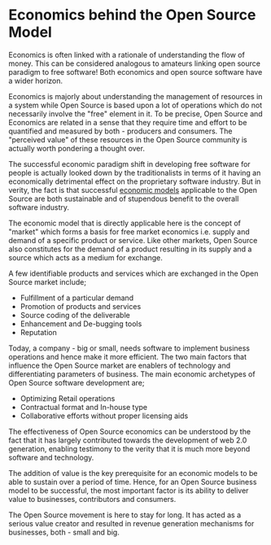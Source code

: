 # Economics behind the Open Source Model

Economics is often linked with a rationale of understanding the flow of money. This can be considered analogous to amateurs linking open source paradigm to free software! Both economics and open source software have a wider horizon. 

Economics is majorly about understanding the management of resources in a system while Open Source is based upon a lot of operations which do not necessarily involve the "free" element in it. To be precise, Open Source and Economics are related in a sense that they require time and effort to be quantified and measured by both - producers and consumers. The "perceived value" of these resources in the Open Source community is actually worth pondering a thought over. 

The successful economic paradigm shift in developing free software for people is actually looked down by the traditionalists in terms of it having an economically detrimental effect on the proprietary software industry. But in verity, the fact is that successful <a href="http://www.marginalrevolution.com/marginalrevolution/2005/06/open_source_eco.html">economic models</a> applicable to the Open Source are both sustainable and of stupendous benefit to the overall software industry. 

The economic model that is directly applicable here is the concept of "market" which forms a basis for free market economics i.e. supply and demand of a specific product or service. Like other markets, Open Source also constitutes for the demand of a product resulting in its supply and a source which acts as a medium for exchange. 

A few identifiable products and services which are exchanged in the Open Source market include;

- Fulfillment of a particular demand
- Promotion of products and services
- Source coding of the deliverable
- Enhancement and De-bugging tools
- Reputation

Today, a company - big or small, needs software to implement business operations and hence make it more efficient. The two main factors that influence the Open Source market are enablers of technology and differentiating parameters of business. The main economic archetypes of Open Source software development are;

- Optimizing Retail operations
- Contractual format and In-house type
- Collaborative efforts without proper licensing aids

The effectiveness of Open Source economics can be understood by the fact that it has largely contributed towards the development of web 2.0 generation, enabling testimony to the verity that it is much more beyond software and technology. 

The addition of value is the key prerequisite for an economic models to be able to sustain over a period of time. Hence, for an Open Source business model to be successful, the most important factor is its ability to deliver value to businesses, contributors and consumers. 

The Open Source movement is here to stay for long. It has acted as a serious value creator and resulted in revenue generation mechanisms for businesses, both - small and big.
